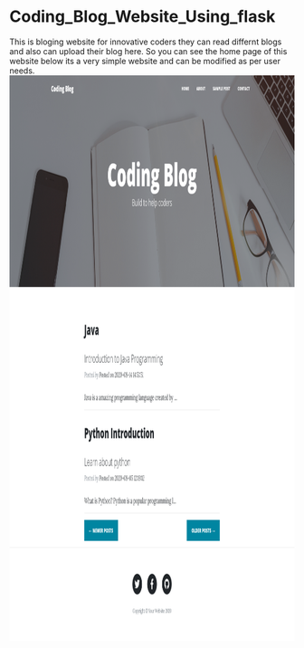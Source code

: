 # Coding_Blog_Website_Using_flask

This is bloging website for innovative coders they can read differnt blogs and also can upload their blog here. So you can see the home page of this website below its a very simple website and can be modified as per user needs.
<br>
<img src="https://github.com/Avinay1165/Coding_Blog_Website_Using_flask/blob/master/Imgs/1.png" height="1000px" width="100%">
